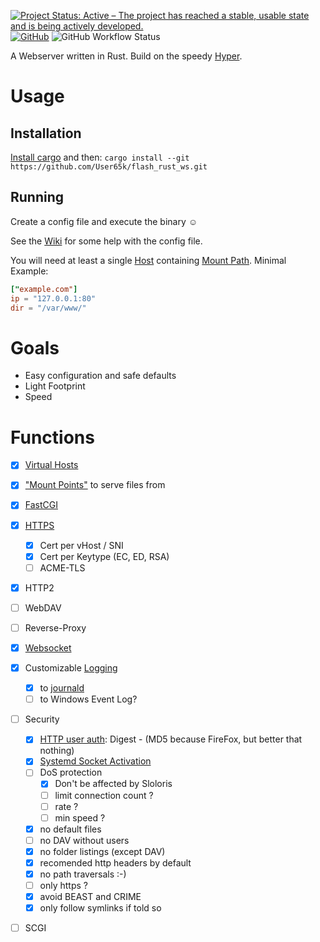 [![Project Status: Active – The project has reached a stable, usable state and is being actively developed.](https://www.repostatus.org/badges/latest/active.svg)](https://www.repostatus.org/#active)
[![GitHub](https://img.shields.io/github/license/User65k/flash_rust_ws)](./LICENSE)
![GitHub Workflow Status](https://img.shields.io/github/workflow/status/User65k/flash_rust_ws/Rust)

A Webserver written in Rust.
Build on the speedy [Hyper](https://hyper.rs/).

# Usage

## Installation

[Install cargo](https://www.rust-lang.org/tools/install) and then:
`cargo install --git https://github.com/User65k/flash_rust_ws.git`

## Running

Create a config file and execute the binary :relaxed:

See the [Wiki](https://github.com/User65k/flash_rust_ws/wiki) for some help with the config file.

You will need at least a single [Host](https://github.com/User65k/flash_rust_ws/wiki/virtual-host) containing [Mount Path](https://github.com/User65k/flash_rust_ws/wiki/mount-path).
Minimal Example:

```toml
["example.com"]
ip = "127.0.0.1:80"
dir = "/var/www/"
```

# Goals
- Easy configuration and safe defaults
- Light Footprint
- Speed

# Functions
- [x] [Virtual Hosts](https://github.com/User65k/flash_rust_ws/wiki/virtual-host)
- [x] ["Mount Points"](https://github.com/User65k/flash_rust_ws/wiki/mount-path) to serve files from
- [x] [FastCGI](https://github.com/User65k/flash_rust_ws/wiki/FCGI)
- [x] [HTTPS](https://github.com/User65k/flash_rust_ws/wiki/TLS)
  - [x] Cert per vHost / SNI
  - [x] Cert per Keytype (EC, ED, RSA)
  - [ ] ACME-TLS
- [x] HTTP2
- [ ] WebDAV
- [ ] Reverse-Proxy
- [x] [Websocket](https://github.com/User65k/flash_rust_ws/wiki/websocket)
- [x] Customizable [Logging](https://github.com/User65k/flash_rust_ws/wiki/logging)
  - [x] to [journald](https://github.com/User65k/flash_rust_ws/wiki/systemd#journal)
  - [ ] to Windows Event Log?
- [ ] Security
  - [x] [HTTP user auth](https://github.com/User65k/flash_rust_ws/wiki/authentication): Digest - (MD5 because FireFox, but better that nothing)
  - [x] [Systemd Socket Activation](https://github.com/User65k/flash_rust_ws/wiki/systemd#socket-activation)
  - [ ] DoS protection
    - [x] Don't be affected by Sloloris
    - [ ] limit connection count ?
    - [ ] rate ?
    - [ ] min speed ?
  - [x] no default files
  - [ ] no DAV without users
  - [x] no folder listings (except DAV)
  - [x] recomended http headers by default
  - [x] no path traversals :-)
  - [ ] only https ?
  - [x] avoid BEAST and CRIME
  - [x] only follow symlinks if told so
- [ ] SCGI

